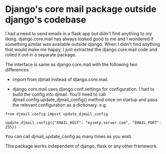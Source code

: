 Django's core mail package outside django's codebase
====================================================

I had a need to send emails in a flask app but didn't find anything to my liking.
django.core.mail has always looked good to me and I wondered if something
similar was available outside django. When I didn't find anything that would
make me happy, I just extracted the django.core.mail code and rolled it out in
a separate package.

The interface is same as django.core.mail with the following two differences:

* import from djmail instead of django.core.mail.

* django.core.mail uses django.conf.settings for configuration. I had to build
the config into djmail. You'll need to call djmail.config.update_djmail_config()
method once on startup and pass the relevant configuration as a dictionary. e.g.

```
from djmail.config import update_djmail_config

update_djmail_config({"EMAIL_HOST": "mysmtp.server.com", "EMAIL_PORT": 255})
```

You can call djmail_update_config as many times as you wish.

This package works independent of django, flask or any other framework.
